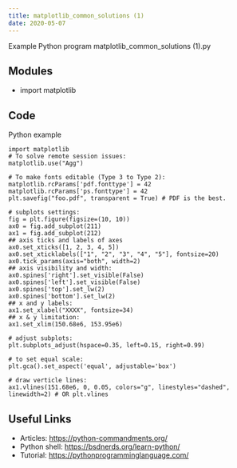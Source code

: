 ```yaml
---
title: matplotlib_common_solutions (1)
date: 2020-05-07
---
```

Example Python program matplotlib_common_solutions (1).py

## Modules

* import matplotlib

## Code

Python example

    import matplotlib
    # To solve remote session issues:
    matplotlib.use("Agg")
    
    # To make fonts editable (Type 3 to Type 2):
    matplotlib.rcParams['pdf.fonttype'] = 42
    matplotlib.rcParams['ps.fonttype'] = 42
    plt.savefig("foo.pdf", transparent = True) # PDF is the best.
    
    # subplots settings:
    fig = plt.figure(figsize=(10, 10))
    ax0 = fig.add_subplot(211)
    ax1 = fig.add_subplot(212)
    ## axis ticks and labels of axes
    ax0.set_xticks([1, 2, 3, 4, 5])
    ax0.set_xticklabels(["1", "2", "3", "4", "5"], fontsize=20)
    ax0.tick_params(axis="both", width=2)
    ## axis visibility and width:
    ax0.spines['right'].set_visible(False)
    ax0.spines['left'].set_visible(False)
    ax0.spines['top'].set_lw(2)
    ax0.spines['bottom'].set_lw(2)
    ## x and y labels:
    ax1.set_xlabel("XXXX", fontsize=34)
    ## x & y limitation:
    ax1.set_xlim(150.68e6, 153.95e6)
    
    # adjust subplots:
    plt.subplots_adjust(hspace=0.35, left=0.15, right=0.99)
    
    # to set equal scale:
    plt.gca().set_aspect('equal', adjustable='box')
    
    # draw verticle lines:
    ax1.vlines(151.68e6, 0, 0.05, colors="g", linestyles="dashed", linewidth=2) # OR plt.vlines

## Useful Links

- Articles: https://python-commandments.org/
- Python shell: https://bsdnerds.org/learn-python/
- Tutorial: https://pythonprogramminglanguage.com/
